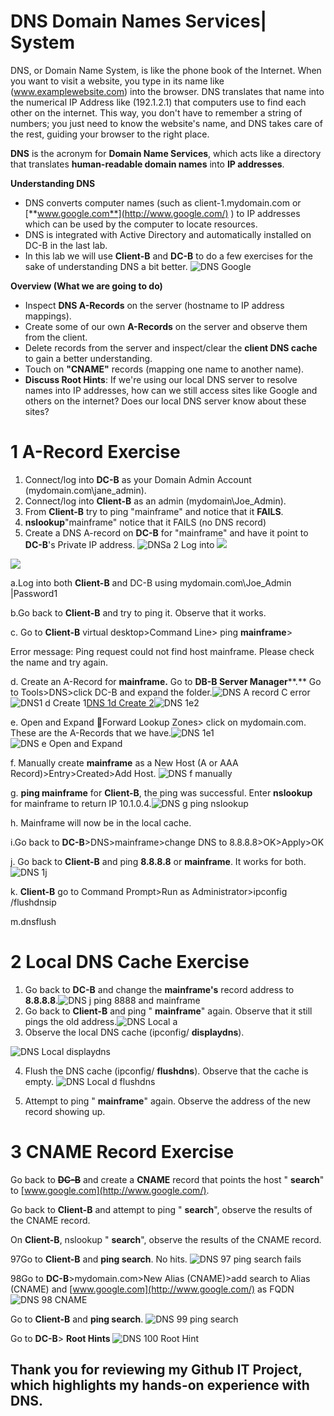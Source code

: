 # **DNS Domain Names Services| System**
DNS, or Domain Name System, is like the phone book of the Internet.  When you want to visit a website, you type in its name like (www.examplewebsite.com) into the browser.
DNS translates that name into the numerical IP Address like (192.1.2.1) that computers use to find each other on the internet.
This way, you don't have to remember a string of numbers; you just need to know the website's name, and DNS takes care of the rest, guiding your browser to the right place.



















**DNS** is the acronym for **Domain Name Services**, which acts like a directory that translates **human-readable domain names** into **IP addresses**.

**Understanding DNS**

- DNS converts computer names (such as client-1.mydomain.com or [**www.google.com**](http://www.google.com/) ) to IP addresses which can be used by the computer to locate resources.
- DNS is integrated with Active Directory and automatically installed on DC-B in the last lab.
- In this lab we will use **Client-B** and **DC-B** to do a few exercises for the sake of understanding DNS a bit better.
![DNS Google](https://github.com/TDCybersecurity/DNS-Domain-Name-Services-/assets/142702123/fc377657-cddb-445a-9187-9503639e8223)

**Overview (What we are going to do)**

- Inspect **DNS A-Records** on the server (hostname to IP address mappings).
- Create some of our own **A-Records** on the server and observe them from the client.
- Delete records from the server and inspect/clear the **client DNS cache** to gain a better understanding.
- Touch on **"CNAME"** records (mapping one name to another name).
- **Discuss Root Hints**: If we're using our local DNS server to resolve names into IP addresses, how can we still access sites like Google and others on the internet? Does our local DNS server know about these sites?

<h1>1 A-Record Exercise</h1>

1. Connect/log into **DC-B** as your Domain Admin Account (mydomain.com\jane\_admin).
2. Connect/log into **Client-B** as an admin (mydomain\Joe\_Admin).
3. From **Client-B** try to ping "mainframe" and notice that it **FAILS**.
4. **nslookup**"mainframe" notice that it FAILS (no DNS record)
5. Create a DNS A-record on **DC-B** for "mainframe" and have it point to **DC-B**'s Private IP address.
![DNSa 2 Log into](https://github.com/TDCybersecurity/DNS-Domain-Name-Services-/assets/142702123/0651208e-989a-4327-be33-356c06107284)
![](RackMultipart20240523-1-1v9tlt_html_7cb153d3e035cca.png)

![](RackMultipart20240523-1-1v9tlt_html_3a1db3865af05a21.png)

a.Log into both **Client-B** and DC-B using mydomain.com\Joe\_Admin |Password1

b.Go back to **Client-B** and try to ping it. Observe that it works.

c. Go to **Client-B** virtual desktop\>Command Line\> ping **mainframe**\>

Error message: Ping request could not find host mainframe. Please check the name and try again.

d. Create an A-Record for **mainframe.** Go to **DB-B Server Manager****.** Go to Tools\>DNS\>click DC-B and expand the folder.![DNS A record C error](https://github.com/TDCybersecurity/DNS-Domain-Name-Services-/assets/142702123/4ebbb864-03a4-4b64-81e6-529013a2e96a)![DNS1 d Create 1](https://github.com/TDCybersecurity/DNS-Domain-Name-Services-/assets/142702123/26b05a70-c8fe-4bb5-b039-94e9599ebbcb)[DNS 1d Create 2](https://github.com/TDCybersecurity/DNS-Domain-Name-Services-/assets/142702123/b54f5454-2a20-4cad-a62d-99b9fd3ca836)![DNS 1e2](https://github.com/TDCybersecurity/DNS-Domain-Name-Services-/assets/142702123/2f0ae85a-52ea-45ae-af1c-b44cd76d9962)

e. Open and Expand Forward Lookup Zones\> click on mydomain.com. These are the A-Records that we have.![DNS 1e1](https://github.com/TDCybersecurity/DNS-Domain-Name-Services-/assets/142702123/9347bae3-be71-4490-a03f-467d4eebc649)![DNS e Open and Expand](https://github.com/TDCybersecurity/DNS-Domain-Name-Services-/assets/142702123/8f3f9fae-bbd1-4036-8054-310013698afa)

f. Manually create **mainframe** as a New Host (A or AAA Record)\>Entry\>Created\>Add Host. ![DNS f manually](https://github.com/TDCybersecurity/DNS-Domain-Name-Services-/assets/142702123/0cf2a75d-b4d6-48c5-a0b5-2d0adfb59485)

g. **ping mainframe** for **Client-B**, the ping was successful. Enter **nslookup** for mainframe to return IP 10.1.0.4.![DNS g ping nslookup](https://github.com/TDCybersecurity/DNS-Domain-Name-Services-/assets/142702123/949a695f-3d65-4a6b-bd4b-82c0c8e5ef32)

h. Mainframe will now be in the local cache.

i.Go back to **DC-B**\>DNS\>mainframe\>change DNS to 8.8.8.8\>OK\>Apply\>OK

j. Go back to **Client-B** and ping **8.8.8.8** or **mainframe**. It works for both.![DNS 1j](https://github.com/TDCybersecurity/DNS-Domain-Name-Services-/assets/142702123/b785cb1e-86bb-49d6-9f2c-d1007b3c43f1)

k. **Client-B** go to Command Prompt\>Run as Administrator\>ipconfig /flushdnsip

m.dnsflush

<h1>2 Local DNS Cache Exercise</h1>

1. Go back to **DC-B** and change the **mainframe's** record address to **8.8.8.8**.![DNS j ping 8888 and mainframe](https://github.com/TDCybersecurity/DNS-Domain-Name-Services-/assets/142702123/fa4b375c-b873-41a4-9e83-e104150b61f9)
2. Go back to **Client-B** and ping " **mainframe**" again. Observe that it still pings the old address.![DNS Local a](https://github.com/TDCybersecurity/DNS-Domain-Name-Services-/assets/142702123/9540efac-be06-46d6-abb9-2b8a9e34978a)
3. Observe the local DNS cache (ipconfig/ **displaydns**).
   
![DNS Local displaydns](https://github.com/TDCybersecurity/DNS-Domain-Name-Services-/assets/142702123/78015247-62ab-4dd1-8a03-dac8bf61885b)

4. Flush the DNS cache (ipconfig/ **flushdns**). Observe that the cache is empty.
![DNS Local d flushdns](https://github.com/TDCybersecurity/DNS-Domain-Name-Services-/assets/142702123/bc89ea92-ffaf-4453-87be-018cda880389)

5. Attempt to ping " **mainframe**" again. Observe the address of the new record showing up.

<h1>3 CNAME Record Exercise</h1>

Go back to ~~**DC-B**~~ and create a **CNAME** record that points the host " **search**" to [www.google.com](http://www.google.com/).

Go back to **Client-B** and attempt to ping " **search**", observe the results of the CNAME record.

On **Client-B**, nslookup " **search**", observe the results of the CNAME record.

97Go to **Client-B** and **ping search**. No hits.
![DNS 97 ping search fails](https://github.com/TDCybersecurity/DNS-Domain-Name-Services-/assets/142702123/f54aca17-aa39-4156-9efe-7fce7ee5510d)

98Go to **DC-B**\>mydomain.com\>New Alias (CNAME)\>add search to Alias (CNAME) and [www.google.com](http://www.google.com/) as FQDN
![DNS 98 CNAME](https://github.com/TDCybersecurity/DNS-Domain-Name-Services-/assets/142702123/a50bfd47-ede0-4d42-b39e-4f2cf1f0e232)

Go to **Client-B** and **ping search**.
![DNS 99 ping search](https://github.com/TDCybersecurity/DNS-Domain-Name-Services-/assets/142702123/2dcf4819-afc2-4a2e-9b50-e6fd278230a3)

Go to **DC-B**\> **Root Hints**
![DNS 100 Root Hint](https://github.com/TDCybersecurity/DNS-Domain-Name-Services-/assets/142702123/65e4ed55-39a3-4295-aa33-b27dc05ce107)

<h2>Thank you for reviewing my Github IT Project, which highlights my hands-on experience with DNS.</h2>
